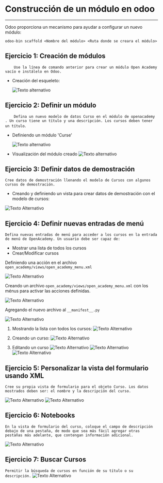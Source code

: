 # Construcción de un módulo en odoo
---

Odoo proporciona un mecanismo para ayudar a configurar un nuevo módulo:

    odoo-bin scaffold <Nombre del módulo> <Ruta donde se creara el módulo>

## Ejercicio 1: Creación de módulos
`    Use la línea de comando anterior para crear un módulo Open Academy vacío e instálelo en Odoo.`

  - Creación del esqueleto:
  
    ![Texto alternativo]([img1]:../../screenshots/1.png "Comando para crear el esqueleto del módulo")
    

## Ejercicio 2: Definir un módulo
`    Defina un nuevo modelo de datos Curso en el módulo de openacademy . Un curso tiene un título y una descripción. Los cursos deben tener un título`.

  - Definiendo un módulo 'Curse'
  
    ![Texto alternativo]([img2]:../../screenshots/2.png "definiendo un módulo")

  - Visualización del módulo creado
    ![Texto alternativo]([img2]:../../screenshots/install.png "Visualizando un módulo")
  

## Ejercicio 3: Definir datos de demostración
    
`Cree datos de demostración llenando el modelo de Cursos con algunos cursos de demostración.`

  - Creando y definiendo un vista para crear datos de demostración con el modelo de cursos:
  
  ![Texto Alternativo]([img1]:../../screenshots/4.png "Creando datos de muestra en la vista course.xml")


## Ejercicio 4: Definir nuevas entradas de menú

`Defina nuevas entradas de menú para acceder a los cursos en la entrada de menú de OpenAcademy. Un usuario debe ser capaz de:`
  - Mostrar una lista de todos los cursos
  - Crear/Modificar cursos


  Definiendo una acción en el archivo `open_academy/views/open_academy_menu.xml`

  ![Texto Alternativo]([img1]:../../screenshots/7.png "creando la accion para los cursos")

  Creando un archivo `open_academy/views/open_academy_menu.xml` con los ménus para activar las acciones definidas.

  ![Texto Alternativo]([img1]:../../screenshots/5.png "creando el archivo open_academy_menu.xml")


  Agregando el nuevo archivo al `__manifest__.py`

  ![Texto Alternativo]([img1]:../../screenshots/6.png "Agregando el archivo al __manifest__.py")
  
1. Mostrando la lista con todos los cursos:
  ![Texto Alternativo]([img1]:../../screenshots/8.png "Mostrando lista con todos los cursos")

2. Creando un curso:
  ![Texto Alternativo]([img1]:../../screenshots/9.png "Creando un nuevo curso")
3. Editando un curso
  ![Texto Alternativo]([img1]:../../screenshots/10.png "Editando un curso")
  ![Texto Alternativo]([img1]:../../screenshots/11.png "Editando y guardando un curso")
  ![Texto Alternativo]([img1]:../../screenshots/12.png "Lista de cursos")


## Ejercicio 5: Personalizar la vista del formulario usando XML
`Cree su propia vista de formulario para el objeto Curso. Los datos mostrados deben ser: el nombre y la descripción del curso.`

  ![Texto Alternativo]([img1]:../../screenshots/13.png "Creando una vista personalizada del formulario")
  ![Texto Alternativo]([img1]:../../screenshots/14.png "Creando una vista personalizada del formulario")

## Ejercicio 6: Notebooks
`En la vista de formulario del curso, coloque el campo de descripción debajo de una pestaña, de modo que sea más fácil agregar otras pestañas más adelante, que contengan información adicional.`

  ![Texto Alternativo]([img1]:../../screenshots/15.png "Utilizando los notebooks")
  
## Ejercicio 7: Buscar Cursos
`Permitir la búsqueda de cursos en función de su título o su descripción.`
  ![Texto Alternativo]([img1]:../../screenshots/16.png "Agregando un buscador por Descripción y Nombre")

    